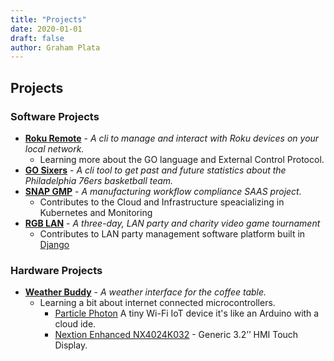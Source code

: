 ```yaml
---
title: "Projects"
date: 2020-01-01
draft: false
author: Graham Plata
---
```


## Projects

### Software Projects

- **[Roku Remote](https://github.com/grahamplata/roku-remote/)** - _A cli to manage and interact with Roku devices on your local network._
  - Learning more about the GO language and External Control Protocol.
- **[GO Sixers](https://github.com/grahamplata/sixers/)** - _A cli tool to get past and future statistics about the
  Philadelphia 76ers basketball team._
- **[SNAP GMP](https://www.atlasgxp.com/)** - _A manufacturing workflow compliance SAAS project._
  - Contributes to the Cloud and Infrastructure speacializing in Kubernetes and Monitoring
- **[RGB LAN](https://www.rgblan.org/)** - _A three-day, LAN party and charity video game tournament_
  - Contributes to LAN party management software platform built in [Django](https://www.djangoproject.com/)

### Hardware Projects

- **[Weather Buddy](https://github.com/grahamplata/weatherbuddy)** - _A weather interface for the coffee table._
  - Learning a bit about internet connected microcontrollers.
    - [Particle Photon](https://store.particle.io/products/photon) A tiny Wi-Fi IoT device it's like an Arduino with a cloud ide.
    - [Nextion Enhanced NX4024K032](https://nextion.tech/datasheets/nx4024k032/) - Generic 3.2’’ HMI Touch Display.
